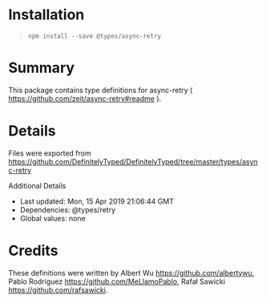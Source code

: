 # Installation
> `npm install --save @types/async-retry`

# Summary
This package contains type definitions for async-retry ( https://github.com/zeit/async-retry#readme ).

# Details
Files were exported from https://github.com/DefinitelyTyped/DefinitelyTyped/tree/master/types/async-retry

Additional Details
 * Last updated: Mon, 15 Apr 2019 21:06:44 GMT
 * Dependencies: @types/retry
 * Global values: none

# Credits
These definitions were written by Albert Wu <https://github.com/albertywu>, Pablo Rodríguez <https://github.com/MeLlamoPablo>, Rafał Sawicki <https://github.com/rafsawicki>.
